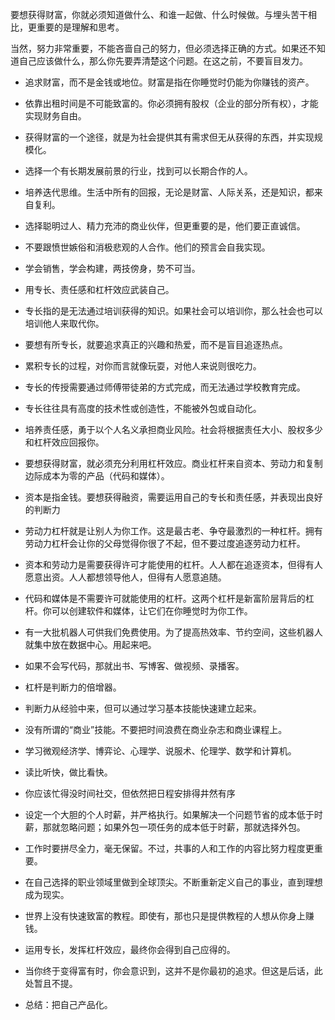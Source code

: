 要想获得财富，你就必须知道做什么、和谁一起做、什么时候做。与埋头苦干相比，更重要的是理解和思考。

当然，努力非常重要，不能吝啬自己的努力，但必须选择正确的方式。如果还不知道自己应该做什么，那么你先要弄清楚这个问题。在这之前，不要盲目发力。


* 追求财富，而不是金钱或地位。财富是指在你睡觉时仍能为你赚钱的资产。
* 依靠出租时间是不可能致富的。你必须拥有股权（企业的部分所有权），才能实现财务自由。
* 获得财富的一个途径，就是为社会提供其有需求但无从获得的东西，并实现规模化。
* 选择一个有长期发展前景的行业，找到可以长期合作的人。

* 培养迭代思维。生活中所有的回报，无论是财富、人际关系，还是知识，都来自复利。
* 选择聪明过人、精力充沛的商业伙伴，但更重要的是，他们要正直诚信。
* 不要跟愤世嫉俗和消极悲观的人合作。他们的预言会自我实现。
* 学会销售，学会构建，两技傍身，势不可当。

* 用专长、责任感和杠杆效应武装自己。
* 专长指的是无法通过培训获得的知识。如果社会可以培训你，那么社会也可以培训他人来取代你。
* 要想有所专长，就要追求真正的兴趣和热爱，而不是盲目追逐热点。
* 累积专长的过程，对你而言就像玩耍，对他人来说则很吃力。
* 专长的传授需要通过师傅带徒弟的方式完成，而无法通过学校教育完成。
* 专长往往具有高度的技术性或创造性，不能被外包或自动化。
* 培养责任感，勇于以个人名义承担商业风险。社会将根据责任大小、股权多少和杠杆效应回报你。

* 要想获得财富，就必须充分利用杠杆效应。商业杠杆来自资本、劳动力和复制边际成本为零的产品（代码和媒体）。
* 资本是指金钱。要想获得融资，需要运用自己的专长和责任感，并表现出良好的判断力
* 劳动力杠杆就是让别人为你工作。这是最古老、争夺最激烈的一种杠杆。拥有劳动力杠杆会让你的父母觉得你很了不起，但不要过度追逐劳动力杠杆。
* 资本和劳动力是需要获得许可才能使用的杠杆。人人都在追逐资本，但得有人愿意出资。人人都想领导他人，但得有人愿意追随。
* 代码和媒体是不需要许可就能使用的杠杆。这两个杠杆是新富阶层背后的杠杆。你可以创建软件和媒体，让它们在你睡觉时为你工作。
* 有一大批机器人可供我们免费使用。为了提高热效率、节约空间，这些机器人就集中放在数据中心。用起来吧。
* 如果不会写代码，那就出书、写博客、做视频、录播客。

* 杠杆是判断力的倍增器。
* 判断力从经验中来，但可以通过学习基本技能快速建立起来。
* 没有所谓的“商业”技能。不要把时间浪费在商业杂志和商业课程上。
* 学习微观经济学、博弈论、心理学、说服术、伦理学、数学和计算机。
* 读比听快，做比看快。
* 你应该忙得没时间社交，但依然把日程安排得井然有序
* 设定一个大胆的个人时薪，并严格执行。如果解决一个问题节省的成本低于时薪，那就忽略问题；如果外包一项任务的成本低于时薪，那就选择外包。
* 工作时要拼尽全力，毫无保留。不过，共事的人和工作的内容比努力程度更重要。
* 在自己选择的职业领域里做到全球顶尖。不断重新定义自己的事业，直到理想成为现实。

* 世界上没有快速致富的教程。即使有，那也只是提供教程的人想从你身上赚钱。
* 运用专长，发挥杠杆效应，最终你会得到自己应得的。
* 当你终于变得富有时，你会意识到，这并不是你最初的追求。但这是后话，此处暂且不提。

* 总结：把自己产品化。